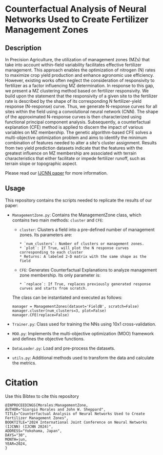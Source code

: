 # Counterfactual Analysis of Neural Networks Used to Create Fertilizer Management Zones

## Description

In Precision Agriculture, the utilization of management zones (MZs) that take into account within-field variability facilitates effective fertilizer management. 
This approach enables the optimization of nitrogen (N) rates to maximize crop yield production and enhance agronomic use efficiency.
However, existing works often neglect the consideration of responsivity to fertilizer as a factor influencing MZ determination. 
In response to this gap, we present a MZ clustering method based on fertilizer responsivity.
We build upon the statement that the responsivity of a given site to the fertilizer rate is described by the shape of its corresponding N fertilizer-yield response (N-response) curve.
Thus, we generate N-response curves for all sites within the field using a convolutional neural network (CNN).
The shape of the approximated N-response curves is then characterized using functional principal component analysis.
Subsequently, a counterfactual explanation (CFE) method is applied to discern the impact of various variables on MZ membership. 
The genetic algorithm-based CFE solves a multi-objective optimization problem and aims to identify the minimum combination of features needed to alter a site's cluster assignment.
Results from two yield prediction datasets indicate that the features with the greatest influence on MZ membership are associated with terrain characteristics that either facilitate or impede fertilizer runoff, such as terrain slope or topographic aspect.


Please read our [IJCNN paper](https://arxiv.org/abs/2403.10730/) for more information.


## Usage

This repository contains the scripts needed to replicate the results of our paper:

* `ManagementZone.py`: Contains the ManagementZone class, which contains two main methods: `cluster` and `CFE`:

    * `cluster`: Clusters a field into a pre-defined number of management zones. Its parameters are:
  
          * `num_clusters`: Number of clusters or management zones.
          * `plot`: If True, will plot the N response curves corresponding to each cluster
          * Returns: A labeled 2-D matrix with the same shape as the field

    * `CFE`: Generates Counterfactual Explanations to analyze management zone membership. Its only parameter is:
  
          * `replace`: If True, replaces previously generated response curves and starts from scratch.
        
  The class can be instantiated and executed as follows:

  ```
  manager = ManagementZones(dataset='FieldB', scratch=False)
  manager.cluster(num_clusters=3, plot=False)
  manager.CFE(replace=False)
  ```
  
* `Trainer.py`: Class used for training the NNs using 10x1 cross-validation.

* `MOO.py`: Implements the multi-objective optimization (MOO) framework and defines the objective functions.

* `DataLoader.py`: Load and pre-process the datasets.
        
* `utils.py`: Additional methods used to transform the data and calculate the metrics.   



# Citation
Use this Bibtex to cite this repository

```
@INPROCEEDINGS{Morales:ManagementZone,
AUTHOR="Giorgio Morales and John W. Sheppard",
TITLE="Counterfactual Analysis of Neural Networks Used to Create Fertilizer Management Zones",
BOOKTITLE="2024 International Joint Conference on Neural Networks (IJCNN) (IJCNN 2024)",
ADDRESS="Yokohama, Japan",
DAYS="30",
MONTH=jun,
YEAR=2024,
}
```
